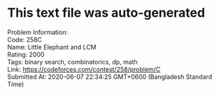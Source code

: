 # This text file was auto-generated  
  
Problem Information:  
Code: 258C  
Name: Little Elephant and LCM  
Rating: 2000  
Tags: binary search, combinatorics, dp, math  
Link: https://codeforces.com/contest/258/problem/C  
Submitted At: 2020-06-07 22:34:25 GMT+0600 (Bangladesh Standard Time)  
